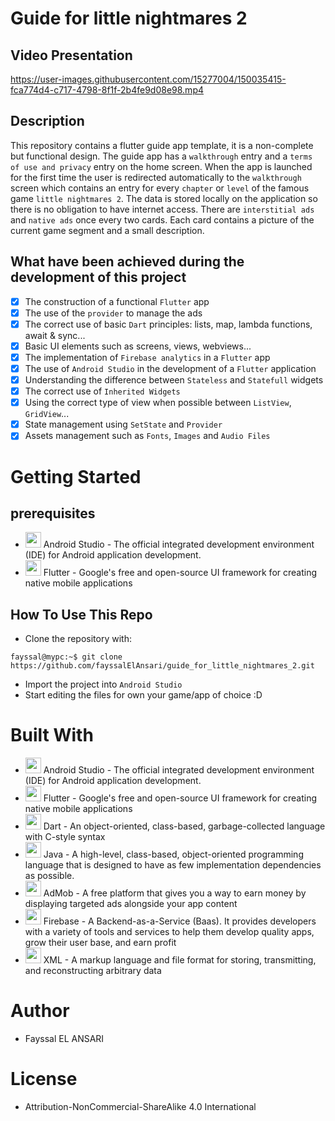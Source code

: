 # Guide for little nightmares 2
## Video Presentation
https://user-images.githubusercontent.com/15277004/150035415-fca774d4-c717-4798-8f1f-2b4fe9d08e98.mp4

## Description
This repository contains a flutter guide app template, it is a non-complete but functional design. The guide app has a `walkthrough` entry and a `terms of use and privacy` entry on the home screen. When the app is launched for the first time the user is redirected automatically to the `walkthrough` screen which contains an entry for every `chapter` or `level` of the famous game `little nightmares 2`. The data is stored locally on the application so there is no obligation to have internet access. There are `interstitial ads` and `native ads` once every two cards. Each card contains a picture of the current game segment and a small description.

## What have been achieved during the development of this project
* [x] The construction of a functional `Flutter` app
* [x] The use of the `provider` to manage the ads
* [x] The correct use of basic `Dart` principles: lists, map, lambda functions, await & sync...
* [x] Basic UI elements such as screens, views, webviews...
* [x] The implementation of `Firebase analytics` in a `Flutter` app
* [x] The use of `Android Studio` in the development of a `Flutter` application
* [x] Understanding the difference between `Stateless` and `Statefull` widgets
* [x] The correct use of `Inherited Widgets`
* [x] Using the correct type of view when possible between `ListView`, `GridView`...
* [x] State management using `SetState` and `Provider` 
* [x] Assets management such as `Fonts`, `Images` and `Audio Files` 

# Getting Started
## prerequisites
* <img src="https://upload.wikimedia.org/wikipedia/commons/thumb/e/e3/Android_Studio_Icon_%282014-2019%29.svg/1200px-Android_Studio_Icon_%282014-2019%29.svg.png" width="25">  Android Studio - The official integrated development environment (IDE) for Android application development.
* <img src="https://cdn.iconscout.com/icon/free/png-256/flutter-3629369-3032362.png" width="25">  Flutter - Google's free and open-source UI framework for creating native mobile applications

## How To Use This Repo
* Clone the repository with:
```console
fayssal@mypc:~$ git clone https://github.com/fayssalElAnsari/guide_for_little_nightmares_2.git
```
* Import the project into `Android Studio`
* Start editing the files for own your game/app of choice :D 

# Built With
* <img src="https://upload.wikimedia.org/wikipedia/commons/thumb/e/e3/Android_Studio_Icon_%282014-2019%29.svg/1200px-Android_Studio_Icon_%282014-2019%29.svg.png" width="25">  Android Studio - The official integrated development environment (IDE) for Android application development.
* <img src="https://cdn.iconscout.com/icon/free/png-256/flutter-3629369-3032362.png" width="25">  Flutter - Google's free and open-source UI framework for creating native mobile applications
* <img src="https://styles.redditmedia.com/t5_2sut9/styles/communityIcon_f1uukpexwpj11.jpg" width="25"> Dart - An object-oriented, class-based, garbage-collected language with C-style syntax
* <img src="https://images.vexels.com/media/users/3/166401/isolated/lists/b82aa7ac3f736dd78570dd3fa3fa9e24-java-programming-language-icon.png" width="25">  Java - A high-level, class-based, object-oriented programming language that is designed to have as few implementation dependencies as possible.
* <img src="https://iconape.com/wp-content/files/wa/374543/png/374543.png" width="25">  AdMob - A free platform that gives you a way to earn money by displaying targeted ads alongside your app content
* <img src="https://e7.pngegg.com/pngimages/119/167/png-clipart-firebase-cloud-messaging-google-developers-software-development-kit-google-angle-triangle-thumbnail.png" width="25">  Firebase - A Backend-as-a-Service (Baas). It provides developers with a variety of tools and services to help them develop quality apps, grow their user base, and earn profit
* <img src="https://cdn.iconscout.com/icon/free/png-256/xml-file-2330558-1950399.png" width="25">  XML - A markup language and file format for storing, transmitting, and reconstructing arbitrary data

# Author
* Fayssal EL ANSARI

# License
* Attribution-NonCommercial-ShareAlike 4.0 International
